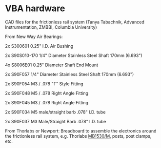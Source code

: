 # VBA hardware

CAD files for the frictionless rail system (Tanya Tabachnik, Advanced Instrumentation, ZMBBI, Columbia University)


From New Way Air Bearings:

2x S300601 0.25" I.D. Air Bushing

2x S90S010-170 1/4" Diameter Stainless Steel Shaft 170mm (6.693")

4x S8006E01 0.25" Diameter Shaft End Mount

2x S90F057 1/4" Diameter Stainless Steel Shaft 170mm (6.693")

2x S90F054 M3 / .078 "T" Style Fitting

2x S90F048 M5 / .078 Right Angle Fitting

2x S90F045 M3 / .078 Right Angle Fitting

2x S90F034 M5 male/straight barb .078" I.D. tube

2x S90F037 M3 Male/Straight Barb .078" I.D. tube


From Thorlabs or Newport:
Breadboard to assemble the electronics around the frictionless rail system, e.g. Thorlabs [MB1530/M](https://www.thorlabs.com/thorproduct.cfm?partnumber=MB1530/M), posts, post clamps, etc.